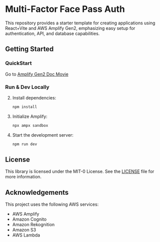 # Multi-Factor Face Pass Auth

This repository provides a starter template for creating applications using React+Vite and AWS Amplify Gen2, emphasizing easy setup for authentication, API, and database capabilities.  

## Getting Started

### QuickStart
Go to  [Amplify Gen2 Doc Movie](https://docs.amplify.aws/images/gen2/getting-started/react/deploy.mp4)

### Run & Dev Locally

2. Install dependencies:
    ```bash
    npm install
    ```

3. Initialize Amplify:
    ```bash
    npx ampx sandbox   
    ```


5. Start the development server:
    ```bash
    npm run dev
    ```

## License

This library is licensed under the MIT-0 License. See the [LICENSE](LICENSE) file for more information.

## Acknowledgements

This project uses the following AWS services:
- AWS Amplify
- Amazon Cognito
- Amazon Rekognition
- Amazon S3
- AWS Lambda

